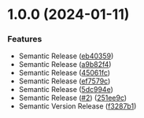 # 1.0.0 (2024-01-11)


### Features

* Semantic Release ([eb40359](https://github.com/xometry/intacct-sdk-js/commit/eb403593f2480fc47c3c892738abfbbdc658718d))
* Semantic Release ([a9b82f4](https://github.com/xometry/intacct-sdk-js/commit/a9b82f49bd22ac46560e446c6b68af0b1c567a02))
* Semantic Release ([45061fc](https://github.com/xometry/intacct-sdk-js/commit/45061fc5d0100a1f1228ee723c36586f3d36c779))
* Semantic Release ([ef7579c](https://github.com/xometry/intacct-sdk-js/commit/ef7579c17e7b394db3b66a5f49a46f6e6d769be5))
* Semantic Release ([5dc994e](https://github.com/xometry/intacct-sdk-js/commit/5dc994e2194f0985e37d5c0095d8fd69b3947afd))
* Semantic Release ([#2](https://github.com/xometry/intacct-sdk-js/issues/2)) ([251ee9c](https://github.com/xometry/intacct-sdk-js/commit/251ee9ccd563dd1e196fefbbbd0e51a1056cb93c))
* Semantic Version Release ([f3287b1](https://github.com/xometry/intacct-sdk-js/commit/f3287b163edcad9aced83ff09518095b8fc0dfc5))
